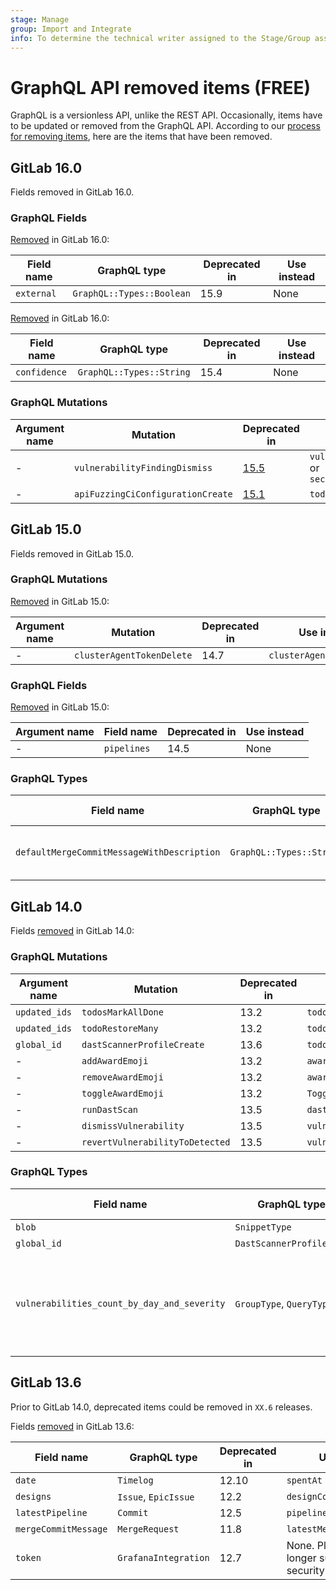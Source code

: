 ```yaml
---
stage: Manage
group: Import and Integrate
info: To determine the technical writer assigned to the Stage/Group associated with this page, see https://about.gitlab.com/handbook/product/ux/technical-writing/#assignments
---
```


# GraphQL API removed items **(FREE)**

GraphQL is a versionless API, unlike the REST API.
Occasionally, items have to be updated or removed from the GraphQL API.
According to our [process for removing items](index.md#deprecation-and-removal-process), here are the items that have been removed.

## GitLab 16.0

Fields removed in GitLab 16.0.

### GraphQL Fields

[Removed](https://gitlab.com/gitlab-org/gitlab/-/merge_requests/111750) in GitLab 16.0:

| Field name           | GraphQL type             | Deprecated in | Use instead                |
|----------------------|--------------------------|---------------|----------------------------|
| `external`           | `GraphQL::Types::Boolean`| 15.9          | None                       |

[Removed](https://gitlab.com/gitlab-org/gitlab/-/merge_requests/118617) in GitLab 16.0:

| Field name           | GraphQL type             | Deprecated in | Use instead                |
|----------------------|--------------------------|---------------|----------------------------|
| `confidence`         | `GraphQL::Types::String` | 15.4          | None                       |

### GraphQL Mutations

| Argument name        | Mutation                 | Deprecated in                                                       | Use instead                                    |
| -------------------- | --------------------     |---------------------------------------------------------------------|------------------------------------------------|
| -                    | `vulnerabilityFindingDismiss` | [15.5](https://gitlab.com/gitlab-org/gitlab/-/merge_requests/99170) | `vulnerabilityDismiss` or `securityFindingDismiss` |
| -                    | `apiFuzzingCiConfigurationCreate` | [15.1](https://gitlab.com/gitlab-org/gitlab/-/merge_requests/87241) | `todos`                                        |

## GitLab 15.0

Fields removed in GitLab 15.0.

### GraphQL Mutations

[Removed](https://gitlab.com/gitlab-org/gitlab/-/merge_requests/85382) in GitLab 15.0:

| Argument name        | Mutation                 | Deprecated in | Use instead                |
| -------------------- | --------------------     | ------------- | -------------------------- |
| -                    | `clusterAgentTokenDelete`| 14.7          | `clusterAgentTokenRevoke`  |

### GraphQL Fields

[Removed](https://gitlab.com/gitlab-org/gitlab/-/issues/342882) in GitLab 15.0:

| Argument name        | Field name          | Deprecated in | Use instead                |
| -------------------- | --------------------| ------------- | -------------------------- |
| -                    | `pipelines`         | 14.5          | None                       |

### GraphQL Types

| Field name                                 | GraphQL type             | Deprecated in | Use instead                                                                        |
| ------------------------------------------ | ------------------------ | ------------- | ---------------------------------------------------------------------------------- |
| `defaultMergeCommitMessageWithDescription` | `GraphQL::Types::String` | 14.5          | None. Define a [merge commit template](../../user/project/merge_requests/commit_templates.md) in your project and use `defaultMergeCommitMessage`. |

## GitLab 14.0

Fields [removed](https://gitlab.com/gitlab-org/gitlab/-/merge_requests/63293) in GitLab 14.0:

### GraphQL Mutations

| Argument name        | Mutation                 | Deprecated in | Use instead                |
| -------------------- | --------------------     | ------------- | -------------------------- |
| `updated_ids`        | `todosMarkAllDone`       | 13.2          | `todos`                    |
| `updated_ids`        | `todoRestoreMany`        | 13.2          | `todos`                    |
| `global_id`          | `dastScannerProfileCreate`| 13.6          | `todos`                    |
| -                    | `addAwardEmoji`          | 13.2          | `awardEmojiAdd`            |
| -                    | `removeAwardEmoji`       | 13.2          | `awardEmojiRemove`         |
| -                    | `toggleAwardEmoji`       | 13.2          | `ToggleAwardEmoji`         |
| -                    | `runDastScan`            | 13.5          | `dastOnDemandScanCreate`   |
| -                    | `dismissVulnerability`   | 13.5          | `vulnerabilityDismiss`     |
| -                    | `revertVulnerabilityToDetected`   | 13.5          | `vulnerabilityRevertToDetected`     |

### GraphQL Types

| Field name           | GraphQL type             | Deprecated in | Use instead                |
| -------------------- | --------------------     | ------------- | -------------------------- |
| `blob`               | `SnippetType`            | 13.3          | `blobs`                    |
| `global_id`          | `DastScannerProfileType` | 13.6          | `blobs`                    |
| `vulnerabilities_count_by_day_and_severity` | `GroupType`, `QueryType` | 13.3          | None. Plaintext tokens no longer supported for security reasons. |

## GitLab 13.6

Prior to GitLab 14.0, deprecated items could be removed in `XX.6` releases.

Fields [removed](https://gitlab.com/gitlab-org/gitlab/-/merge_requests/44866) in GitLab 13.6:

| Field name           | GraphQL type             | Deprecated in | Use instead                |
|----------------------|--------------------------|---------------|----------------------------|
| `date`               | `Timelog`                | 12.10         | `spentAt`                  |
| `designs`            | `Issue`, `EpicIssue`     | 12.2          | `designCollection`         |
| `latestPipeline`     | `Commit`                 | 12.5          | `pipelines`                |
| `mergeCommitMessage` | `MergeRequest`           | 11.8          | `latestMergeCommitMessage` |
| `token`              | `GrafanaIntegration`     | 12.7          | None. Plaintext tokens no longer supported for security reasons. |
